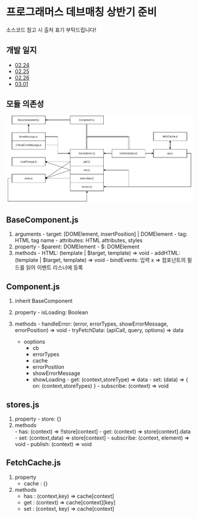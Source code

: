 # 프로그래머스 데브매칭 상반기 준비

소스코드 참고 시 출처 표기 부탁드립니다!


## 개발 일지

- [02.24](./docs/2021.02.24.md) 
- [02.25](./docs/2021.02.25.md) 
- [02.26](./docs/2021.02.26.md) 
- [03.01](./docs/2021.03.01.md) 

## 모듈 의존성

![의존성](./images/programmers-dev-matching%20(1).jpg)


## BaseComponent.js
  1. arguments
    - target: [DOMElement, insertPosition] | DOMElement
    - tag: HTML tag name
    - attributes: HTML attributes, styles
  2. property
    - $parent: DOMElement
    - $: DOMElement
  3. methods
    - HTML: (template | $target, template) => void
    - addHTML: (template | $target, template) => void
    - bindEvents: 입력 x => 컴포넌트의 필드를 읽어 이벤트 리스너에 등록

## Component.js
  1. inherit BaseComponent

  2. property
    - isLoading: Boolean
  3. methods
    - handleError: (error, errorTypes, showErrorMessage, errorPosition) => void
    - tryFetchData: (apiCall, query, options) => data
      - ooptions
        - cb
        - errorTypes
        - cache
        - errorPosition
        - showErrorMessage
        - showLoading
    - get: (context,storeType) => data
    - set: (data) => { on: (context,storeTypes) }
    - subscribe: (context) => void
    
## stores.js
  1. property
    - store: {}
  2. methods     
    - has: (context) => !!store[context]
    - get: (context) => store[context].data
    - set: (context,data) => store[context]
    - subscribe: (context, element) => void
    - publish: (context) => void

## FetchCache.js
  1. property
     - cache : {}
  2. methods
     - has : (context,key) => cache[context]
     - get : (context) => cache[context][key]
     - set : (context, key) => cache[context]
